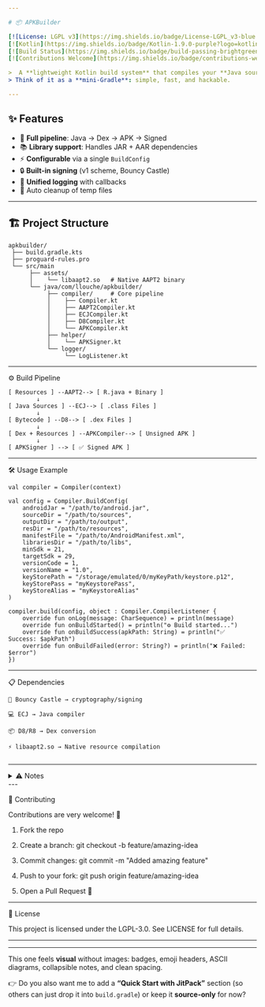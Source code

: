 ```yaml
---

# 📦 APKBuilder

[![License: LGPL v3](https://img.shields.io/badge/License-LGPL_v3-blue.svg)](LICENSE)
[![Kotlin](https://img.shields.io/badge/Kotlin-1.9.0-purple?logo=kotlin)](https://kotlinlang.org/)
[![Build Status](https://img.shields.io/badge/build-passing-brightgreen?logo=github)](#-build-process)
[![Contributions Welcome](https://img.shields.io/badge/contributions-welcome-orange.svg)](#-contributing)

>  A **lightweight Kotlin build system** that compiles your **Java source + Android resources** into a fully signed `.apk`.  
> Think of it as a **mini-Gradle**: simple, fast, and hackable.

---
```


## ✨ Features

- 🔧 **Full pipeline**: Java → Dex → APK → Signed  
- 📚 **Library support**: Handles JAR + AAR dependencies  
- ⚡ **Configurable** via a single `BuildConfig`  
- 🔒 **Built-in signing** (v1 scheme, Bouncy Castle)  
- 📝 **Unified logging** with callbacks  
- 🧹 Auto cleanup of temp files  

---

## 🏗️ Project Structure

```text
apkbuilder/
 ├── build.gradle.kts
 ├── proguard-rules.pro
 └── src/main
      ├── assets/
      │    └── libaapt2.so   # Native AAPT2 binary
      └── java/com/llouche/apkbuilder/
           ├── compiler/     # Core pipeline
           │    ├── Compiler.kt
           │    ├── AAPT2Compiler.kt
           │    ├── ECJCompiler.kt
           │    ├── D8Compiler.kt
           │    └── APKCompiler.kt
           ├── helper/
           │    └── APKSigner.kt
           └── logger/
                └── LogListener.kt

```
---

⚙️ Build Pipeline
```
[ Resources ] --AAPT2--> [ R.java + Binary ] 
        ↓
[ Java Sources ] --ECJ--> [ .class Files ]
        ↓
[ Bytecode ] --D8--> [ .dex Files ]
        ↓
[ Dex + Resources ] --APKCompiler--> [ Unsigned APK ]
        ↓
[ APKSigner ] --> [ ✅ Signed APK ]

```
---

🛠️ Usage Example
```
val compiler = Compiler(context)

val config = Compiler.BuildConfig(
    androidJar = "/path/to/android.jar",
    sourceDir = "/path/to/sources",
    outputDir = "/path/to/output",
    resDir = "/path/to/resources",
    manifestFile = "/path/to/AndroidManifest.xml",
    librariesDir = "/path/to/libs",
    minSdk = 21,
    targetSdk = 29,
    versionCode = 1,
    versionName = "1.0",
    keyStorePath = "/storage/emulated/0/myKeyPath/keystore.p12",
    keyStorePass = "myKeystorePass",
    keyStoreAlias = "myKeystoreAlias"
)

compiler.build(config, object : Compiler.CompilerListener {
    override fun onLog(message: CharSequence) = println(message)
    override fun onBuildStarted() = println("⚙️ Build started...")
    override fun onBuildSuccess(apkPath: String) = println("✅ Success: $apkPath")
    override fun onBuildFailed(error: String?) = println("❌ Failed: $error")
})

```
---

📋 Dependencies
```
🔑 Bouncy Castle → cryptography/signing

💻 ECJ → Java compiler

📦 D8/R8 → Dex conversion

⚡ libaapt2.so → Native resource compilation


```
---

<details>
<summary>⚠️ Notes</summary>
Does not support Scoped Storage

libaapt2.so must be bundled inside assets/

You need to create your own keystore.

Runs on a single background thread

Temp files are automatically removed
</details>
---

🤝 Contributing

Contributions are very welcome! 🎉

1. Fork the repo


2. Create a branch: git checkout -b feature/amazing-idea


3. Commit changes: git commit -m "Added amazing feature"


4. Push to your fork: git push origin feature/amazing-idea


5. Open a Pull Request 🚀




---

📜 License

This project is licensed under the LGPL-3.0.
See LICENSE for full details.


---

---

This one feels **visual** without images: badges, emoji headers, ASCII diagrams, collapsible notes, and clean spacing.  

👉 Do you also want me to add a **“Quick Start with JitPack”** section (so others can just drop it into `build.gradle`) or keep it **source-only** for now?


